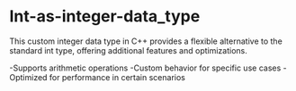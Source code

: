 # Int-as-integer-data_type
This custom integer data type in C++ provides a flexible alternative to the standard int type, offering additional features and optimizations.

-Supports arithmetic operations
-Custom behavior for specific use cases
-Optimized for performance in certain scenarios
